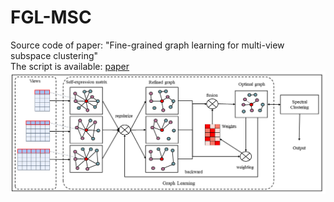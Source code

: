 # FGL-MSC
Source code of paper: "Fine-grained graph learning for multi-view subspace clustering"  
The script is available: [paper](https://arxiv.org/abs/2201.04604)  
![image](model.png)
